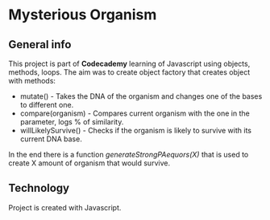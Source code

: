 # Mysterious Organism

## General info

This project is part of **Codecademy** learning of Javascript using objects, methods, loops.
The aim was to create object factory that creates object with methods:

* mutate() - Takes the DNA of the organism and changes one of the bases to different one.
* compare(organism) - Compares current organism with the one in the parameter, logs % of similarity.
* willLikelySurvive() - Checks if the organism is likely to survive with its current DNA base.

In the end there is a function *generateStrongPAequors(X)* that is used to create X amount of organism that would survive.

## Technology

Project is created with Javascript.

